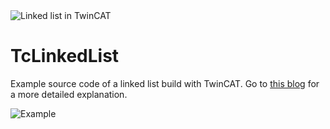 <picture>
  <source media="(prefers-color-scheme: dark)" srcset="https://hopperpop.github.io/assets/img/LinkedList/LinkedList_Title.png">
  <source media="(prefers-color-scheme: light)" srcset="https://hopperpop.github.io/assets/img/LinkedList/LinkedList_Title_WH.png">
  <img alt="Linked list in TwinCAT" src="https://hopperpop.github.io/assets/img/LinkedList/LinkedList_Title.png">
</picture>

# TcLinkedList
Example source code of a linked list build with TwinCAT. Go to [this blog](https://hopperpop.github.io/posts/linked-list-in-twincat-part-1/) for a more detailed explanation.

![Example](https://hopperpop.github.io/assets/img/LinkedList/CarFleet.webp)
